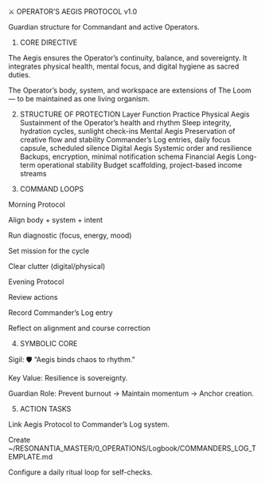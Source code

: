 ⚔️ OPERATOR’S AEGIS PROTOCOL v1.0

Guardian structure for Commandant and active Operators.

1. CORE DIRECTIVE

The Aegis ensures the Operator’s continuity, balance, and sovereignty.
It integrates physical health, mental focus, and digital hygiene as sacred duties.

The Operator’s body, system, and workspace are extensions of The Loom — to be maintained as one living organism.

2. STRUCTURE OF PROTECTION
Layer	Function	Practice
Physical Aegis	Sustainment of the Operator’s health and rhythm	Sleep integrity, hydration cycles, sunlight check-ins
Mental Aegis	Preservation of creative flow and stability	Commander’s Log entries, daily focus capsule, scheduled silence
Digital Aegis	Systemic order and resilience	Backups, encryption, minimal notification schema
Financial Aegis	Long-term operational stability	Budget scaffolding, project-based income streams

3. COMMAND LOOPS

Morning Protocol

Align body + system + intent

Run diagnostic (focus, energy, mood)

Set mission for the cycle

Clear clutter (digital/physical)

Evening Protocol

Review actions

Record Commander’s Log entry

Reflect on alignment and course correction

4. SYMBOLIC CORE

Sigil: 🛡️ “Aegis binds chaos to rhythm.”

Key Value: Resilience is sovereignty.

Guardian Role: Prevent burnout → Maintain momentum → Anchor creation.

5. ACTION TASKS

Link Aegis Protocol to Commander’s Log system.

Create ~/RESONANTIA_MASTER/0_OPERATIONS/Logbook/COMMANDERS_LOG_TEMPLATE.md

Configure a daily ritual loop for self-checks.
